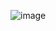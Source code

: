![image](https://user-images.githubusercontent.com/63268327/151251792-34845e47-eddb-4149-9a9d-5a8cd9b54cb4.png)
